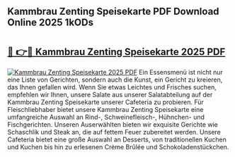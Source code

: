 ## Kammbrau Zenting Speisekarte PDF Download Online 2025 1kODs

# <h2><a href="http://gcd3hbg.nevu.top/?p=Kammbrau+Zenting+Speisekarte">🔗 👉🔴 Kammbrau Zenting Speisekarte 2025 PDF</a></h2>

[![Kammbrau Zenting Speisekarte 2025 PDF](https://i.imgur.com/dBaPXMq.png)](http://gcd3hbg.nevu.top/?p=Kammbrau+Zenting+Speisekarte)
Ein Essensmenü ist nicht nur eine Liste von Gerichten, sondern auch die Kunst, ein Gericht zu kreieren, das Ihnen gefallen wird. Wenn Sie etwas Leichtes und Frisches suchen, empfehlen wir Ihnen, unsere Salate aus unserer Salatabteilung auf der Kammbrau Zenting Speisekarte unserer Cafeteria zu probieren. Für Fleischliebhaber bietet unsere Kammbrau Zenting Speisekarte eine umfangreiche Auswahl an Rind-, Schweinefleisch-, Hühnchen- und Fischgerichten. Unseren Auserwählten bieten wir exquisite Gerichte wie Schaschlik und Steak an, die auf fettem Feuer zubereitet werden. Unsere Cafeteria bietet eine große Auswahl an Desserts, von traditionellen Kuchen und Kuchen bis hin zu erlesenen Crème Brûlée und Schokoladenstückchen.
